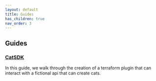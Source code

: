 ```yaml
---
layout: default
title: Guides
has_children: true
nav_order: 3
---
```

## Guides

### [CatSDK](./guides/CatSDK)
In this guide, we walk through the creation of a terraform plugin that can interact with a fictional api that can create cats.
